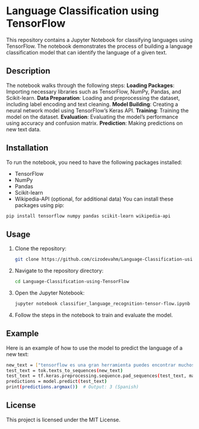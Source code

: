 # Language Classification using TensorFlow
This repository contains a Jupyter Notebook for classifying languages using TensorFlow. The notebook demonstrates the process of building a language classification model that can identify the language of a given text.

## Description
The notebook walks through the following steps:
 **Loading Packages**: Importing necessary libraries such as TensorFlow, NumPy, Pandas, and Scikit-learn.
 **Data Preparation**: Loading and preprocessing the dataset, including label encoding and text cleaning.
 **Model Building**: Creating a neural network model using TensorFlow’s Keras API.
 **Training**: Training the model on the dataset.
 **Evaluation**: Evaluating the model’s performance using accuracy and confusion matrix.
 **Prediction**: Making predictions on new text data.

## Installation
To run the notebook, you need to have the following packages installed:
 - TensorFlow
 - NumPy
 - Pandas
 - Scikit-learn
 - Wikipedia-API (optional, for additional data)
You can install these packages using pip:
```bash
pip install tensorflow numpy pandas scikit-learn wikipedia-api
```

## Usage
1. Clone the repository:
   ```bash
   git clone https://github.com/cizodevahm/Language-Classification-using-TensorFlow.git
   ```
2. Navigate to the repository directory:
   ```bash
   cd Language-Classification-using-TensorFlow
   ```
3. Open the Jupyter Notebook:
   ```bash
   jupyter notebook classifier_language_recognition-tensor-flow.ipynb
   ```
4. Follow the steps in the notebook to train and evaluate the model.

## Example
Here is an example of how to use the model to predict the language of a new text:
```bash
new_text = ["tensorflow es una gran herramienta puedes encontrar muchos tutoriales de packt"]
test_text = tok.texts_to_sequences(new_text)
test_text = tf.keras.preprocessing.sequence.pad_sequences(test_text, maxlen=maxlen)
predictions = model.predict(test_text)
print(predictions.argmax())  # Output: 3 (Spanish)
```

## License
This project is licensed under the MIT License.

